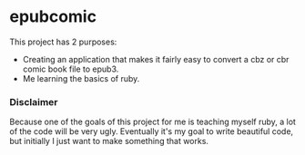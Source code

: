 epubcomic
=========

This project has 2 purposes:
* Creating an application that makes it fairly easy to convert a cbz or cbr comic book file to epub3.
* Me learning the basics of ruby.

### Disclaimer
Because one of the goals of this project for me is teaching myself ruby, a lot of the code will be very ugly.
Eventually it's my goal to write beautiful code, but initially I just want to make something that works.

